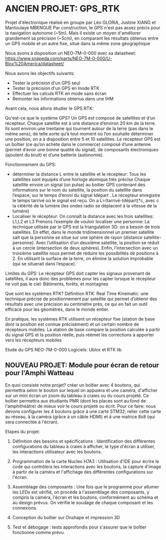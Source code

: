 
# ANCIEN PROJET: GPS_RTK
Projet d'électronique réalisé en groupe par Léo GLORIA, Justine XIANG et Mantoulaye MBENGUE
Par construction, le GPS n'est pas assez précis pour la navigation autonome (~5m). 
Mais il existe un moyen d'améliorer grandement sa précision (~5cm), en comparant les résultats obtenus entre un GPS mobile et un autre fixe, situé dans la même zone géographique

Nous avons à disposition un NEO-7M-0-000 avec sa datasheet: https://www.snapeda.com/parts/NEO-7M-0-000/U-Blox%20America/datasheet/ 

Nous avons les objectifs suivants:
- Tester la précision d'un GPS seul
- Tester la précision d'un GPS en mode RTK 
- Effectuer les calculs RTK en mode sans écran
- Remonter les informations obtenus dans une IHM

Avant cela, nous allons étudier le GPS RTK:

 Qu'est-ce que le système GPS?
Un GPS est composé de satellites et d’un récepteur.
Chaque satellite est à une distance d’environ 20 km de la terre. Ils sont environ une trentaine qui tournent autour de la terre (pas dans le même sens), de telle sorte qu’à tout moment où l’on souhaite déterminer une position, on a à disposition entre 5 et 10 satellites.
Le récepteur GPS est un boîtier (ce qu’on achète dans le commerce) composé d’une antenne (permet d’avoir une bonne qualité du signal), de composants électroniques (ajoutent du bruit) et d’une batterie (autonomie).


 Fonctionnement du GPS:
- déterminer la distance L entre le satellite et le récepteur:
Tous les satellites sont équipés d’une horloge atomique très précise
Chaque satellite envoie un signal (un pulse) au boitier GPS contenant des informations sur le nom du satellite, la position du satellite dans l’espace, sur le temps d’envoi du signal tdépart .
Le récepteur enregistre le temps tarrivé où le signal est reçu.
On a L=(tarrivé-tdépart)*c,  avec c la célérité de la lumière (les ondes radio se déplacent à la vitesse de la lumière)
- Localiser le récepteur:
On connaît la distance avec les trois satellites: L1,L2 et L3
Prenons l’exemple de vouloir localiser une personne:
La technique utilisée par le GPS est la triangulation 3D: on a besoin de trois satellites.
En effet, dans le monde tridimensionnel un premier satellite sait que la personne se situe sur une sphère de rayon  (distance satellite-personne).
Avec l’utilisation d’un deuxième satellite, la position se réduit à un cercle (intersection de deux sphères). 
Enfin, l’intersection avec un troisième satellite nous permet de réduire les possibilités de positions à 2.
En utilisant la surface de la terre, on élimine la solution improbable (qui se situerait dans l’espace).

 Limites du GPS:
Le récepteur GPS doit capter les signaux provenant de satellites, il aura donc des problèmes pour les capter lorsque le récepteur ne voit pas le ciel: Bâtiments, forêts, et montagnes 
 
 Que sont les systèmes RTK? 
Définition RTK: Real Time Kinematic: une technique précise de positionnement par satellite qui permet d’obtenir des résultats avec une précision au centimètre près, ce qui en fait un outil efficace pour les géomètres, dans le monde entier.

En pratique, les systèmes RTK utilisent un récepteur fixe (station de base dont la position est connue précisément) et un certain nombre de récepteurs mobiles. La station de base compare la position calculée à partir du signal GPS et la position réelle, puis réémet les corrections à apporter vers les récepteurs mobiles


Etude du GPS  NEO-7M-0-000 
Logiciels: Ublox et RTK lib 

## NOUVEAU PROJET: Module pour écran de retour pour l'Amphi Watteau

En quoi consiste notre projet?
créer un boîtier avec 4 boutons, qui permettra selon le bouton sur lequel on appuiera et une caméra, d'afficher sur un mini écran un zoom du tableau à craies ou du cours projeté. Ce boîtier permettra aux étudiants PMR (dont les places sont au fond de l'amphithéâtre) de mieux voir le cours projeté ou écrit. Pour ce faire: nous devons configurer les 4 boutons grâce à une carte STM32; relier cette carte au réseau, à la caméra (grâce à un câble HDMI) et à une matrice 8x8 (qui sera connectée à l'écran).


  Etapes du projet:

1. Définition des besoins et spécifications : Identification des différentes configurations du tableau à craies à afficher, le type d'écran à utiliser, les interactions utilisateur avec les boutons.

2. Programmation de la carte Nucleo H7A3 : Utilisation d'IDE pour écrire le 
code qui contrôlera les interactions avec les boutons, la capture d'image à partir de la caméra et l'affichage des différentes configurations sur l'écran. 

3. Assemblage des composants : Une fois que le programme pour allumer les LEDs est vérifié, on procède à l'assemblage des composants, y compris la caméra, l'écran et les boutons, conformément au schéma et au design prévus. On vérifie le soudage de chaque composant et les connexions.

4. Conception du boîtier sur Onshape et impression 3D

5. Test et débogage : tests approfondis pour s'assurer que le boîtier fonctionne comme prévu.






